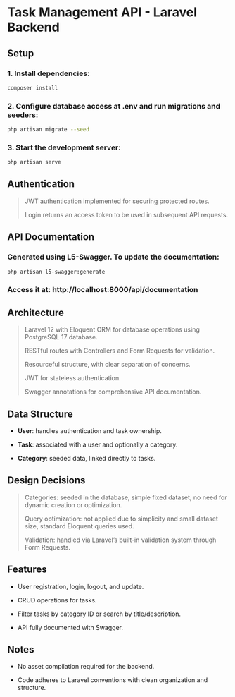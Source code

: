 # Task Management API - Laravel Backend

## Setup

### 1. Install dependencies:

```bash
composer install
```

### 2. Configure database access at .env and run migrations and seeders:

```bash
php artisan migrate --seed
```

### 3. Start the development server:

```bash
php artisan serve
```

## Authentication

> JWT authentication implemented for securing protected routes.
>
> Login returns an access token to be used in subsequent API requests.

## API Documentation

### Generated using L5-Swagger. To update the documentation:

```bash
php artisan l5-swagger:generate
```

### Access it at: http://localhost:8000/api/documentation

## Architecture

> Laravel 12 with Eloquent ORM for database operations using PostgreSQL 17 database.
>
> RESTful routes with Controllers and Form Requests for validation.
>
> Resourceful structure, with clear separation of concerns.
>
> JWT for stateless authentication.
>
> Swagger annotations for comprehensive API documentation.

## Data Structure

-   **User**: handles authentication and task ownership.

-   **Task**: associated with a user and optionally a category.

-   **Category**: seeded data, linked directly to tasks.

## Design Decisions

> Categories: seeded in the database, simple fixed dataset, no need for dynamic creation or optimization.
>
> Query optimization: not applied due to simplicity and small dataset size, standard Eloquent queries used.
>
> Validation: handled via Laravel’s built-in validation system through Form Requests.

## Features

-   User registration, login, logout, and update.

-   CRUD operations for tasks.

-   Filter tasks by category ID or search by title/description.

-   API fully documented with Swagger.

## Notes

-   No asset compilation required for the backend.

-   Code adheres to Laravel conventions with clean organization and structure.
